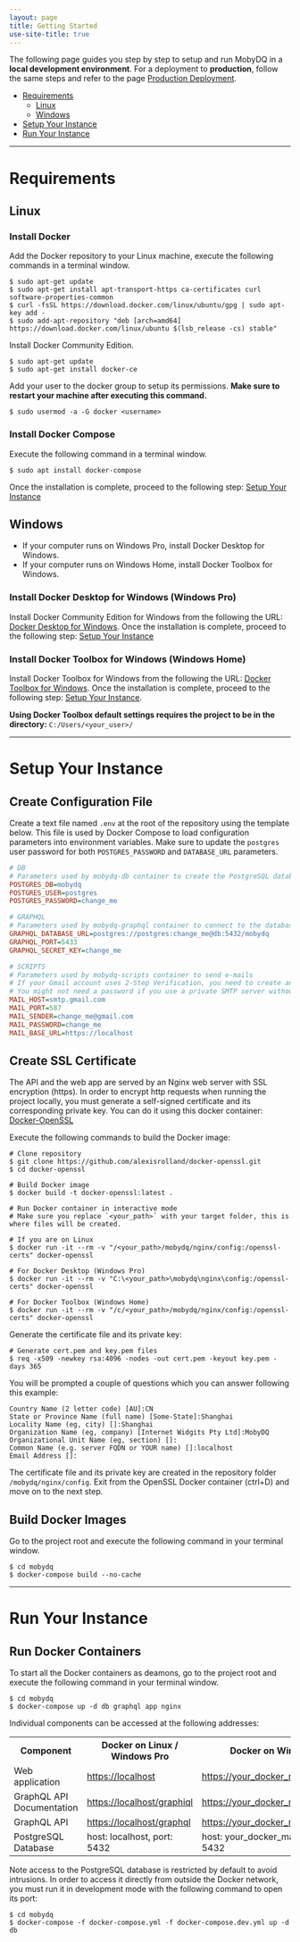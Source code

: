 ```yaml
---
layout: page
title: Getting Started
use-site-title: true
---
```


The following page guides you step by step to setup and run MobyDQ in a **local development environment**. For a deployment to **production**, follow the same steps and refer to the page [Production Deployment](/mobydq/pages/productiondeployment).

-   [Requirements](#requirements)
    -   [Linux](#linux)
    -   [Windows](#windows)
-   [Setup Your Instance](#setup-your-instance)
-   [Run Your Instance](#run-your-instance)

---

# Requirements

## Linux

### Install Docker

Add the Docker repository to your Linux machine, execute the following commands in a terminal window.

```shell
$ sudo apt-get update
$ sudo apt-get install apt-transport-https ca-certificates curl software-properties-common
$ curl -fsSL https://download.docker.com/linux/ubuntu/gpg | sudo apt-key add -
$ sudo add-apt-repository "deb [arch=amd64] https://download.docker.com/linux/ubuntu $(lsb_release -cs) stable"
```

Install Docker Community Edition.

```shell
$ sudo apt-get update
$ sudo apt-get install docker-ce
```

Add your user to the docker group to setup its permissions. **Make sure to restart your machine after executing this command.**

```shell
$ sudo usermod -a -G docker <username>
```

### Install Docker Compose

Execute the following command in a terminal window.

```shell
$ sudo apt install docker-compose
```

Once the installation is complete, proceed to the following step: [Setup Your Instance](#setup-your-instance)

## Windows

-   If your computer runs on Windows Pro, install Docker Desktop for Windows.
-   If your computer runs on Windows Home, install Docker Toolbox for Windows.

### Install Docker Desktop for Windows (Windows Pro)

Install Docker Community Edition for Windows from the following the URL: [Docker Desktop for Windows](https://hub.docker.com/editions/community/docker-ce-desktop-windows). Once the installation is complete, proceed to the following step: [Setup Your Instance](#setup-your-instance)

### Install Docker Toolbox for Windows (Windows Home)

Install Docker Toolbox for Windows from the following the URL: [Docker Toolbox for Windows](https://docs.docker.com/toolbox/overview). Once the installation is complete, proceed to the following step: [Setup Your Instance](#setup-your-instance).

**Using Docker Toolbox default settings requires the project to be in the directory:** `C:/Users/<your_user>/`

---

# Setup Your Instance

## Create Configuration File

Create a text file named `.env` at the root of the repository using the template below. This file is used by Docker Compose to load configuration parameters into environment variables. Make sure to update the `postgres` user password for both `POSTGRES_PASSWORD` and `DATABASE_URL` parameters.

```ini
# DB
# Parameters used by mobydq-db container to create the PostgreSQL database
POSTGRES_DB=mobydq
POSTGRES_USER=postgres
POSTGRES_PASSWORD=change_me

# GRAPHQL
# Parameters used by mobydq-graphql container to connect to the database
GRAPHQL_DATABASE_URL=postgres://postgres:change_me@db:5432/mobydq
GRAPHQL_PORT=5433
GRAPHQL_SECRET_KEY=change_me

# SCRIPTS
# Parameters used by mobydq-scripts container to send e-mails
# If your Gmail account uses 2-Step Verification, you need to create an App password: https://support.google.com/accounts/answer/185833
# You might not need a password if you use a private SMTP server without authentication
MAIL_HOST=smtp.gmail.com
MAIL_PORT=587
MAIL_SENDER=change_me@gmail.com
MAIL_PASSWORD=change_me
MAIL_BASE_URL=https://localhost
```

## Create SSL Certificate

The API and the web app are served by an Nginx web server with SSL encryption (https). In order to encrypt http requests when running the project locally, you must generate a self-signed certificate and its corresponding private key. You can do it using this docker container: [Docker-OpenSSL](https://github.com/alexisrolland/docker-openssl)

Execute the following commands to build the Docker image:

```shell
# Clone repository
$ git clone https://github.com/alexisrolland/docker-openssl.git
$ cd docker-openssl

# Build Docker image
$ docker build -t docker-openssl:latest .

# Run Docker container in interactive mode
# Make sure you replace `<your_path>` with your target folder, this is where files will be created.

# If you are on Linux
$ docker run -it --rm -v "/<your_path>/mobydq/nginx/config:/openssl-certs" docker-openssl

# For Docker Desktop (Windows Pro)
$ docker run -it --rm -v "C:\<your_path>\mobydq\nginx\config:/openssl-certs" docker-openssl

# For Docker Toolbox (Windows Home)
$ docker run -it --rm -v "/c/<your_path>/mobydq/nginx/config:/openssl-certs" docker-openssl
```

Generate the certificate file and its private key:

```shell
# Generate cert.pem and key.pem files
$ req -x509 -newkey rsa:4096 -nodes -out cert.pem -keyout key.pem -days 365
```

You will be prompted a couple of questions which you can answer following this example:

```
Country Name (2 letter code) [AU]:CN
State or Province Name (full name) [Some-State]:Shanghai
Locality Name (eg, city) []:Shanghai
Organization Name (eg, company) [Internet Widgits Pty Ltd]:MobyDQ
Organizational Unit Name (eg, section) []:
Common Name (e.g. server FQDN or YOUR name) []:localhost
Email Address []:
```

The certificate file and its private key are created in the repository folder `/mobydq/nginx/config`. Exit from the OpenSSL Docker container (ctrl+D) and move on to the next step.

## Build Docker Images

Go to the project root and execute the following command in your terminal window.

```shell
$ cd mobydq
$ docker-compose build --no-cache
```

---

# Run Your Instance

## Run Docker Containers

To start all the Docker containers as deamons, go to the project root and execute the following command in your terminal window.

```shell
$ cd mobydq
$ docker-compose up -d db graphql app nginx
```

Individual components can be accessed at the following addresses:

<table>
 <tr>
  <th>
   Component
  </th>
  <th>
   Docker on Linux / Windows Pro
  </th>
  <th>
   Docker on Windows Home
  </th>
 </tr>
 <tr>
  <td>
   Web application
  </td>
  <td>
   <a href="https://localhost">https://localhost</a>
  </td>
  <td>
   <a href="https://your_docker_machine_ip">https://your_docker_machine_ip</a>
  </td>
 </tr>
 <tr>
  <td>
   GraphQL API Documentation
  </td>
  <td>
   <a href="https://localhost/graphiql">https://localhost/graphiql</a>
  </td>
  <td>
   <a href="https://your_docker_machine_ip/graphiql">https://your_docker_machine_ip/graphiql</a>
  </td>
 </tr>
 <tr>
  <td>
   GraphQL API
  </td>
  <td>
   <a href="https://localhost/graphql">https://localhost/graphql</a>
  </td>
  <td>
   <a href="https://your_docker_machine_ip/graphql">https://your_docker_machine_ip/graphql</a>
  </td>
 </tr>
 <tr>
  <td>
   PostgreSQL Database
  </td>
  <td>
   host: localhost, port: 5432
  </td>
  <td>
   host: your_docker_machine_ip, port: 5432
  </td>
 </tr>
</table>

Note access to the PostgreSQL database is restricted by default to avoid intrusions. In order to access it directly from outside the Docker network, you must run it in development mode with the following command to open its port:

```shell
$ cd mobydq
$ docker-compose -f docker-compose.yml -f docker-compose.dev.yml up -d db
```

